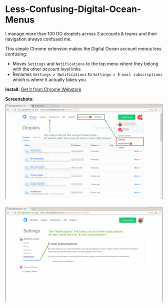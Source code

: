 # Less-Confusing-Digital-Ocean-Menus

I manage more than 100 DO droplets across 3 accounts & teams and their navigation always confused me.

This simple Chrome extension makes the Digital Ocean account menus less confusing:

* Moves `Settings` and `Notifications` to the top menu where they belong with the other *account level* links
* Renames `Settings > Notifications` to `Settings > E-mail subscriptions` which is where it actually takes you


**Install:**
[Get it from Chrome Webstore](https://chrome.google.com/webstore/detail/less-confusing-digital-oc/fbcimbafahpbjimdoonmmjjngjcdoodb)


**Screenshots:**
![Less Confusing Digital Ocean Account Level Links](https://raw.githubusercontent.com/addpipe/Less-Confusing-Digital-Ocean-Menus/master/screenshot1.png)

![Less Confusing Digital Ocean E-mail subscriptions link](https://raw.githubusercontent.com/addpipe/Less-Confusing-Digital-Ocean-Menus/master/screenshot2.png)